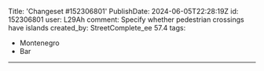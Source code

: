 Title: 'Changeset #152306801'
PublishDate: 2024-06-05T22:28:19Z
id: 152306801
user: L29Ah
comment: Specify whether pedestrian crossings have islands
created_by: StreetComplete_ee 57.4
tags:
- Montenegro
- Bar

---
